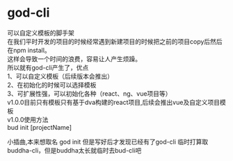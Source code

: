 # god-cli
可以自定义模板的脚手架  
在我们平时开发的项目的时候经常遇到新建项目的时候把之前的项目copy后然后在npm install。  
这样会导致一个时间的浪费，容易让人产生烦躁。  
所以就有god-cli产生了，优点  
  1、可以自定义模板（后续版本会推出）  
  2、在初始化的时候可以选择模板  
  3、可扩展性强，可以初始化各种（react、ng、vue项目等）  
v1.0.0目前只有模板只有基于dva构建的react项目,后续会推出vue及自定义项目模板  
v1.0.0使用方法  
  bud init [projectName]

小插曲,本来想取名 god init 但是写好后才发现已经有了god-cli 临时打算取buddha-cli，但是buddha太长就临时去bud-cli吧